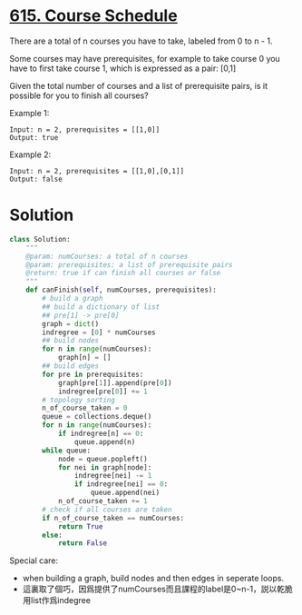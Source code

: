 # [615. Course Schedule](https://www.lintcode.com/problem/course-schedule/description?_from=ladder&&fromId=1)

There are a total of n courses you have to take, labeled from 0 to n - 1.

Some courses may have prerequisites, for example to take course 0 you have to first take course 1, which is expressed as a pair: [0,1]

Given the total number of courses and a list of prerequisite pairs, is it possible for you to finish all courses?

Example 1:
```
Input: n = 2, prerequisites = [[1,0]] 
Output: true
```
Example 2:
```
Input: n = 2, prerequisites = [[1,0],[0,1]] 
Output: false
```
# Solution
```python
class Solution:
    """
    @param: numCourses: a total of n courses
    @param: prerequisites: a list of prerequisite pairs
    @return: true if can finish all courses or false
    """
    def canFinish(self, numCourses, prerequisites):
        # build a graph 
        ## build a dictionary of list
        ## pre[1] -> pre[0]
        graph = dict()
        indregree = [0] * numCourses
        ## build nodes
        for n in range(numCourses):
            graph[n] = []
        ## build edges
        for pre in prerequisites:
            graph[pre[1]].append(pre[0]) 
            indregree[pre[0]] += 1
        # topology sorting
        n_of_course_taken = 0
        queue = collections.deque()
        for n in range(numCourses):
            if indregree[n] == 0:
                queue.append(n)
        while queue:
            node = queue.popleft()
            for nei in graph[node]:
                indregree[nei] -= 1
                if indregree[nei] == 0:
                    queue.append(nei)
            n_of_course_taken += 1
        # check if all courses are taken
        if n_of_course_taken == numCourses:
            return True
        else:
            return False
```
Special care:
- when building a graph, build nodes and then edges in seperate loops.
- 這裏取了個巧，因爲提供了numCourses而且課程的label是0~n-1，説以乾脆用list作爲indegree